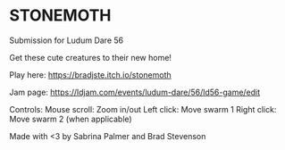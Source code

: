 # STONEMOTH
Submission for Ludum Dare 56

Get these cute creatures to their new home!

Play here: https://bradjste.itch.io/stonemoth

Jam page: https://ldjam.com/events/ludum-dare/56/ld56-game/edit

Controls:
Mouse scroll: Zoom in/out
Left click: Move swarm 1
Right click: Move swarm 2 (when applicable)

Made with <3 by Sabrina Palmer and Brad Stevenson
